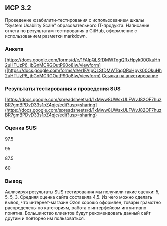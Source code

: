 ## ИСР 3.2

Проведение юзабилити-тестирования с использованием шкалы "System Usability Scale" образовательного IT-продукта. Написание отчета по результатам тестирования в GitHub, оформление с использованием разметки markdown.

### Анкета

[https://docs.google.com/forms/d/e/1FAIpQLSfDMWTqgQRxHpyk00OkuHh2uHTUzP6_jbGnMCRGOutP90o8Iw/viewform]([https://docs.google.com/forms/d/e/1FAIpQLSfDMWTqgQRxHpyk00OkuHh2uHTUzP6_jbGnMCRGOutP90o8Iw/viewform)
[Ссылка на анкетирование](https://docs.google.com/forms/d/e/1FAIpQLSdW_F4v_JTKW4k0tvPF6WC5B4MwJw3gLianmOndmEUtbUeM0A/viewform?usp=sf_link)


### Результаты тестирования и проведения SUS

[https://docs.google.com/spreadsheets/d/1xMww8UWsxULFWvJ82OF7huzBR7gmBPDvD33s1pZ4qjc/edit?usp=sharing](https://docs.google.com/spreadsheets/d/1xMww8UWsxULFWvJ82OF7huzBR7gmBPDvD33s1pZ4qjc/edit?usp=sharing)


### Оценка SUS:

97.5

95

87.5

60

### Вывод

Аализируя результаты SUS тестирования мы получили такие оценки: 5, 5, 5, 3. Средняя оценка сайта составила 4,5. Из чего можно сделать вывод, что интернет-магазин Ozon хорошо оформлен, товары грамотно распределены по категориям, работа с интерфейсом интуитивно понятна. Большинство клиентов будут рекомендовать данный сайт другим и повторно им пользоваться. 


